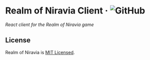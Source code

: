 # Realm of Niravia Client &middot; ![GitHub](https://img.shields.io/github/license/vramdhanie/niravia_client?color=blue)

_React client for the Realm of Niravia game_

## License

Realm of Niravia is [MIT Licensed](LICENSE).
